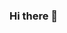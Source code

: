 ### Hi there 👋

<!--
**symdmr/symdmr** is a ✨ _special_ ✨ repository because its `README.md` (this file) appears on your GitHub profile.

- ✨ I'm quite new to full-stack development
- 🔭 I’m currently working on ReCapProject_BackEnd & ReCapProject_FrontEnd
- 🌱 I’m currently learning C# & Angular
- 📫 How to reach me: ...
-->
